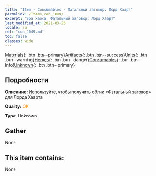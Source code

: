 ```yaml
---
title: "Item - Consumables - Фатальный заговор: Лорд Хаарт"
permalink: /Items/con_1049/
excerpt: "Эра хаоса  Фатальный заговор: Лорд Хаарт"
last_modified_at: 2021-03-25
locale: ru
ref: "con_1049.md"
toc: false
classes: wide
---
```

 [Materials](/ru/Items/){: .btn .btn--primary}[Artifacts](/ru/Items/Artifacts/){: .btn .btn--success}[Units](/ru/Items/Units/){: .btn .btn--warning}[Heroes](/ru/Items/Heroes/){: .btn .btn--danger}[Consumables](/ru/Items/Consumables/){: .btn .btn--info}[Unknown](/ru/Items/Unknown/){: .btn .btn--primary}

## Подробности
 **Описание:** Используйте, чтобы получить облик «Фатальный заговор» для Лорда Хаарта

 **Quality:** <span style="color: #FF8C00">OK</span>

 **Type:** Unknown

## Gather

  None

## This item contains:

  None

